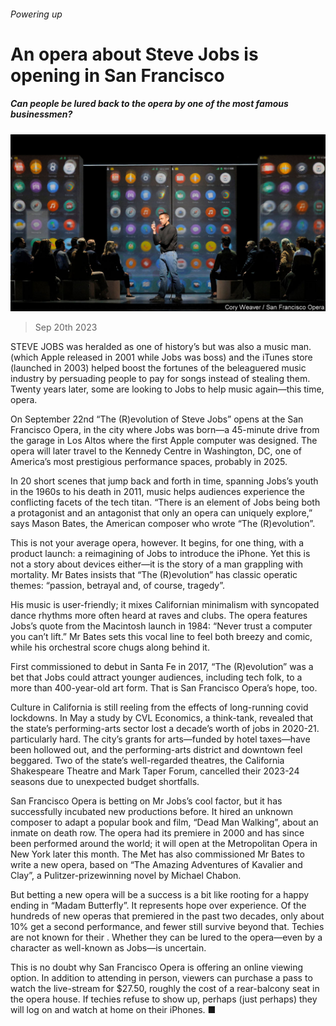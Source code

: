 ###### Powering up

# An opera about Steve Jobs is opening in San Francisco 

##### Can people be lured back to the opera by one of the most famous businessmen? 

![image](images/20230923_CUP501.jpg) 

> Sep 20th 2023 

STEVE JOBS was heralded as one of history’s  but was also a music man.  (which Apple released in 2001 while Jobs was boss) and the iTunes store (launched in 2003) helped boost the fortunes of the beleaguered music industry by persuading people to pay for songs instead of stealing them. Twenty years later, some are looking to Jobs to help music again—this time, opera. 

On September 22nd “The (R)evolution of Steve Jobs” opens at the San Francisco Opera, in the city where Jobs was born—a 45-minute drive from the garage in Los Altos where the first Apple computer was designed. The opera will later travel to the Kennedy Centre in Washington, DC, one of America’s most prestigious performance spaces, probably in 2025. 

In 20 short scenes that jump back and forth in time, spanning Jobs’s youth in the 1960s to his death in 2011, music helps audiences experience the conflicting facets of the tech titan. “There is an element of Jobs being both a protagonist and an antagonist that only an opera can uniquely explore,” says Mason Bates, the American composer who wrote “The (R)evolution”. 

This is not your average opera, however. It begins, for one thing, with a product launch: a reimagining of Jobs  to introduce the iPhone. Yet this is not a story about devices either—it is the story of a man grappling with mortality. Mr Bates insists that “The (R)evolution” has classic operatic themes: “passion, betrayal and, of course, tragedy”. 

His music is user-friendly; it mixes Californian minimalism with syncopated dance rhythms more often heard at raves and clubs. The opera features Jobs’s quote from the Macintosh launch in 1984: “Never trust a computer you can’t lift.” Mr Bates sets this vocal line to feel both breezy and comic, while his orchestral score chugs along behind it.

First commissioned to debut in Santa Fe in 2017, “The (R)evolution” was a bet that Jobs could attract younger audiences, including tech folk, to a more than 400-year-old art form. That is San Francisco Opera’s hope, too. 

Culture in California is still reeling from the effects of long-running covid lockdowns. In May a study by CVL Economics, a think-tank, revealed that the state’s performing-arts sector lost a decade’s worth of jobs in 2020-21.  particularly hard. The city’s grants for arts—funded by hotel taxes—have been hollowed out, and the performing-arts district and downtown feel beggared. Two of the state’s well-regarded theatres, the California Shakespeare Theatre and Mark Taper Forum, cancelled their 2023-24 seasons due to unexpected budget shortfalls. 

San Francisco Opera is betting on Mr Jobs’s cool factor, but it has successfully incubated new productions before. It hired an unknown composer to adapt a popular book and film, “Dead Man Walking”, about an inmate on death row. The opera had its premiere in 2000 and has since been performed around the world; it will open at the Metropolitan Opera in New York later this month. The Met has also commissioned Mr Bates to write a new opera, based on “The Amazing Adventures of Kavalier and Clay”, a Pulitzer-prizewinning novel by Michael Chabon.

But betting a new opera will be a success is a bit like rooting for a happy ending in “Madam Butterfly”. It represents hope over experience. Of the hundreds of new operas that premiered in the past two decades, only about 10% get a second performance, and fewer still survive beyond that. Techies are not known for their . Whether they can be lured to the opera—even by a character as well-known as Jobs—is uncertain. 

This is no doubt why San Francisco Opera is offering an online viewing option. In addition to attending in person, viewers can purchase a pass to watch the live-stream for $27.50, roughly the cost of a rear-balcony seat in the opera house. If techies refuse to show up, perhaps (just perhaps) they will log on and watch at home on their iPhones. ■


